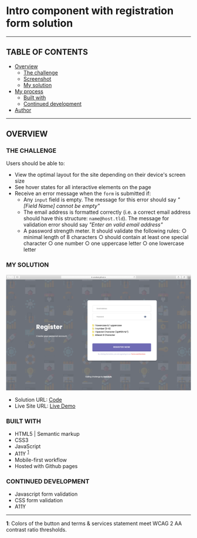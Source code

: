 # Intro component with registration form solution

--------

## TABLE OF CONTENTS

- [Overview](#overview)
  - [The challenge](#the-challenge)
  - [Screenshot](#screenshot)
  - [My solution](#my-solution)
- [My process](#my-process)
  - [Built with](#built-with)
  - [Continued development](#continued-development)
- [Author](#author)

---

## OVERVIEW

### THE CHALLENGE

Users should be able to:

- View the optimal layout for the site depending on their device's screen size
- See hover states for all interactive elements on the page
- Receive an error message when the `form` is submitted if:
  - Any `input` field is empty. The message for this error should say *"[Field Name] cannot be empty"*
  - The email address is formatted correctly (i.e. a correct email address should have this structure: `name@host.tld`). The message for validation error should say *"Enter an valid email address"*
  - A password strength meter. It should validate the following rules:
        ○ minimal length of 8 characters
        ○ should contain at least one special character
        ○ one number
        ○ one uppercase letter
        ○ one lowercase letter

### MY SOLUTION

![Registration Form Screenshot](Screenshot.png)

- Solution URL: [Code](https://github.com/sonaliad/RegistrationForm.git)
- Live Site URL: [Live Demo](https://sonaliad.github.io/RegistrationForm/)


### BUILT WITH

- HTML5 | Semantic markup
- CSS3 
- JavaScript
- A11Y <sup id="a1">[1](#fn1)</sup>
- Mobile-first workflow
- Hosted with Github pages

### CONTINUED DEVELOPMENT

- Javascript form validation
- CSS form validation
- A11Y

---
<b><a id="fn1">1</a></b>: Colors of the button and terms & services statement meet WCAG 2 AA contrast ratio thresholds.